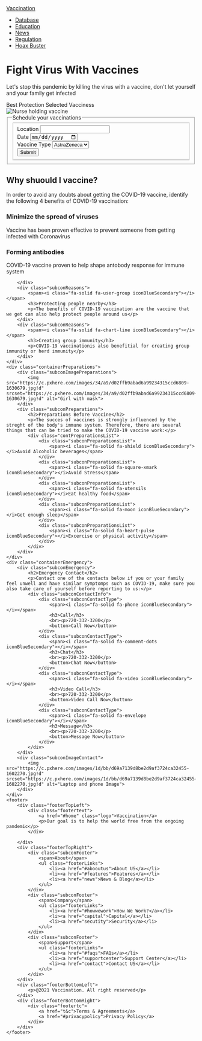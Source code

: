 <!DOCTYPE html>
<html lang="en">
<head>
    <meta charset="UTF-8">
    <meta http-equiv="X-UA-Compatible" content="IE=edge">
    <meta name="viewport" content="width=device-width, initial-scale=1.0">
    <title>Vaccination</title>
    <link rel="stylesheet" href="../CSS/LandingStyle.css">
    <link rel="stylesheet" href="https://cdnjs.cloudflare.com/ajax/libs/font-awesome/6.0.0/css/all.min.css" integrity="sha512-9usAa10IRO0HhonpyAIVpjrylPvoDwiPUiKdWk5t3PyolY1cOd4DSE0Ga+ri4AuTroPR5aQvXU9xC6qOPnzFeg==" crossorigin="anonymous" referrerpolicy="no-referrer" />
    <script>
        jQuery("#button").click(function() {
        jQuery("#infodiv").toggle();
        });
    </script>
</head>
<body>
    <nav class="navBar">
        <a href="" class="logo">Vaccination</a>
        <ul class="navLinks">
            <li class="navItem"><a href="#dataBase">Database</a></li>
            <li class="navItem"><a href="#education">Education</a></li>
            <li class="navItem"><a href="#news">News</a></li>
            <li class="navItem"><a href="#regulation">Regulation</a></li>
            <li class="navItem"><a href="#hoaxBuster">Hoax Buster</a></li>
        </ul>
    </nav>
    <div class="containerFightVirus">
        <div class="subconFightVirus">
            <h1>Fight Virus With Vaccines</h1>
            <p>Let's stop this pandemic by killing the virus with a vaccine, don't let yourself and your family get infected</p>
            <div class="twoFacts">
                <span><i class="fa-solid fa-shield iconYellow"></i>Best Protection</span>
                <span><i class="fa-solid fa-star iconYellow"></i>Selected Vacciness</span>    
            </div>
        </div>
        <div class="subconNurseImage">
            <img src="../Images/vaccine_image.jpeg" alt="Nurse holding vaccine">
        </div>
    </div>  
    <form action="">
        <fieldset class="schedulevaccine">
            <legend><i class="fa-solid fa-clock iconBlueMain"></i>Schedule your vaccinations</legend>
            <fieldset class="scheduledetails">
                <div class="locationsBox"> 
                    <label for="locations"><i class="fa-solid fa-location-dot iconBlueSecondary"></i>Location</label>
                    <input list="locations" id="location" name="location">
                    <datalist id="locations">
                        <option value="Adams County">
                        <option value="Alamosa County">
                        <option value="Arapahoe County">
                        <option value="Archuleta County">
                        <option value="Baca County">
                        <option value="Bent County">
                        <option value="Boulder County">
                        <option value="City and County of Broomfield">
                        <option value="Chaffee County">
                        <option value="Cheyenne County">
                    </datalist>
                </div>
                <div class="appointmentBox">
                    <label for="appointmentDate"><i class="fa-solid fa-calendar-days iconBlueSecondary"></i>Date</label>
                    <input type="date" name="appointmentDate" id="appointmentDate">
                </div>    
                <div class="vaccineBox">
                    <label for="vaccineType"><i class="fa-solid fa-pen iconBlueSecondary"></i>Vaccine Type</label>
                    <select name="vaccineType" id="vaccineType">
                        <option value="astraZeneca">AstraZeneca</option>
                        <option value="moderna">Moderna</option>
                        <option value="pfizer">Pfizer</option>
                        <option value="sinovac">Sinovac</option>
                    </select>
                </div>
                <div class="submitBox">
                    <input type="submit" value="Submit">
                </div>
            </fieldset>
        </fieldset>
    </form>
    <div class="containerWhy">
        <div class="subconWhy">
            <h2>Why shuould I vaccine?</h2>
            <p>In order to avoid any doubts about getting the COVID-19 vaccine, identify the following 4 benefits of COVID-19 vaccination:</p>
        </div>
        <div class="subconempty">
        </div>
    </div>
    <div class="containerReasons">
        <div class="subconReasons">
            <span><i class="fa-solid fa-sliders iconBlueSecondary"></i></span>
            <h3>Minimize the spread of viruses</h3>
            <p>Vaccine has been proven effective to prevent someone from getting infected with Coronavirus</p>
        </div>
        <div class="subconReasons">
            <span><i class="fa-solid fa-shield iconBlueSecondary"></i></span>
            <h3>Forming antibodies</h3>
            <p>COVID-19 vaccine proven to help shape antobody response for immune system</p>
            
        </div>
        <div class="subconReasons">
            <span><i class="fa-solid fa-user-group iconBlueSecondary"></i></span>
            <h3>Protecting people nearby</h3>
            <p>The benefits of COVID-19 vaccination are the vaccine that we get can also help protect people around us</p>
        </div>
        <div class="subconReasons">
            <span><i class="fa-solid fa-chart-line iconBlueSecondary"></i></span>
            <h3>Creating group immunity</h3>
            <p>COVID-19 vaccinationis also benefitial for creating group immunity or herd immunity</p>
        </div>
    </div>
    <div class="containerPreparations">
        <div class="subconImagePreparations">
            <img src="https://c.pxhere.com/images/34/a9/d02ffb9abad6a99234315ccd6809-1630679.jpg!d" srcset="https://c.pxhere.com/images/34/a9/d02ffb9abad6a99234315ccd6809-1630679.jpg!d" alt="Girl with mask">
        </div>
        <div class="subconPreparations">
            <h2>Preparations Before Vaccine</h2>
            <p>The succes of vaccines is strongly influenced by the streght of the body's immune system. Therefore, there are several things that can be tried to make the COVID-19 vaccine work:</p>
            <div class="contPreparationsList">
                <div class="subconPreparationsList">
                    <span><i class="fa-solid fa-shield iconBlueSecondary"></i>Avoid Alcoholic beverages</span>
                </div>
                <div class="subconPreparationsList">
                    <span><i class="fa-solid fa-square-xmark iconBlueSecondary"></i>Avoid Stress</span>
                </div>
                <div class="subconPreparationsList">
                    <span><i class="fa-solid fa-utensils iconBlueSecondary"></i>Eat healthy food</span>
                </div>
                <div class="subconPreparationsList">
                    <span><i class="fa-solid fa-moon iconBlueSecondary"></i>Get enough sleep</span>
                </div>
                <div class="subconPreparationsList">
                    <span><i class="fa-solid fa-heart-pulse iconBlueSecondary"></i>Excercise or physical activity</span>
                </div>
            </div>
        </div>
    </div>
    <div class="containerEmergency">
        <div class="subconEmergency">
            <h2>Emergency Contact</h2>
            <p>Contact one of the contacts below if you or your family feel unwell and have similar symptomps such as COVID-19, make sure you also take care of yourself before reporting to us:</p>
            <div class="subconContactInfo">
                <div class="subconContactType">
                    <span><i class="fa-solid fa-phone iconBlueSecondary"></i></span>
                    <h3>Call</h3>
                    <br><p>720-332-3200</p>
                    <button>Call Now</button>
                </div>
                <div class="subconContactType">
                    <span><i class="fa-solid fa-comment-dots iconBlueSecondary"></i></span>
                    <h3>Chat</h3>
                    <br><p>720-332-3200</p>
                    <button>Chat Now</button>
                </div>
                <div class="subconContactType">
                    <span><i class="fa-solid fa-video iconBlueSecondary"></i></span>
                    <h3>Video Call</h3>
                    <br><p>720-332-3200</p>
                    <button>Video Call Now</button>
                </div>
                <div class="subconContactType">
                    <span><i class="fa-solid fa-envelope iconBlueSecondary"></i></span>
                    <h3>Message</h3>
                    <br><p>720-332-3200</p>
                    <button>Message Now</button>
                </div>
            </div>        
        </div>
        <div class="subconImageContact">
            <img src="https://c.pxhere.com/images/1d/bb/d69a7139d8be2d9af3724ca32455-1602270.jpg!d" srcset="https://c.pxhere.com/images/1d/bb/d69a7139d8be2d9af3724ca32455-1602270.jpg!d" alt="Laptop and phone Image">
        </div>        
    </div>
    <footer>
        <div class="footerTopLeft">
            <div class="footertext">
                <a href="#home" class="logo">Vaccination</a>
                <p>Our goal is to help the world free from the ongoing pandemic</p>
            </div>
            
        </div>
        <div class="footerTopRight">
            <div class="subconFooter">
                <span>About</span>
                <ul class="footerLinks">
                    <li><a href="#abooutus">About US</a></li>
                    <li><a href="#features">Features</a></li>
                    <li><a href="news">News & Blog</a></li>
                </ul>
            </div>
            <div class="subconFooter">
                <span>Company</span>
                <ul class="footerLinks">
                    <li><a href="#howwework">How We Work?</a></li>
                    <li><a href="capital">Capital</a></li>
                    <li><a href="secutity">Security</a></li>
                </ul>
            </div>
            <div class="subconFooter">
                <span>Support</span>
                <ul class="footerLinks">
                    <li><a href="#faqs">FAQs</a></li>
                    <li><a href="supportcenter">Support Center</a></li>
                    <li><a href="contact">Contact US</a></li>
                </ul>
            </div>
        </div>
        <div class="footerBottomLeft">
            <p>@2021 Vaccination. All right reserved</p>
        </div>
        <div class="footerBottomRight">
            <div class="footertc">
                <a href="t&c">Terms & Agreements</a>
                <a href="#privacypolicy">Privacy Policy</a>
            </div>
        </div>
    </footer>
</body>    
</html>
